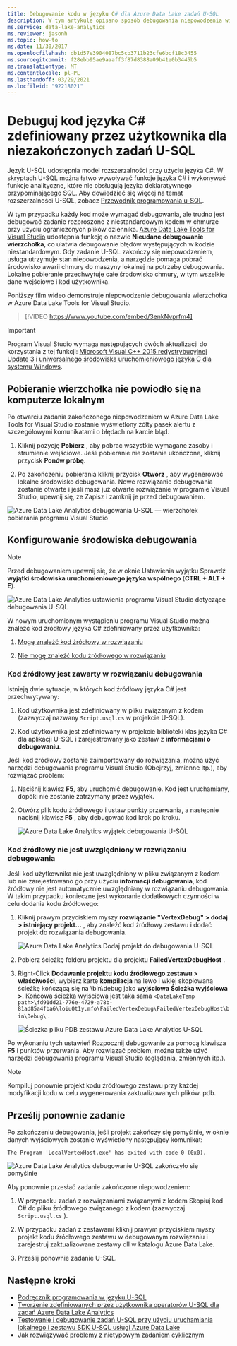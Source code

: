 ```yaml
---
title: Debugowanie kodu w języku C# dla Azure Data Lake zadań U-SQL
description: W tym artykule opisano sposób debugowania niepowodzenia wierzchołka U-SQL przy użyciu Azure Data Lake Tools for Visual Studio.
ms.service: data-lake-analytics
ms.reviewer: jasonh
ms.topic: how-to
ms.date: 11/30/2017
ms.openlocfilehash: db1d57e3904087bc5cb3711b23cfe6bcf18c3455
ms.sourcegitcommit: f28ebb95ae9aaaff3f87d8388a09b41e0b3445b5
ms.translationtype: MT
ms.contentlocale: pl-PL
ms.lasthandoff: 03/29/2021
ms.locfileid: "92218021"
---
```

# <a name="debug-user-defined-c-code-for-failed-u-sql-jobs"></a>Debuguj kod języka C# zdefiniowany przez użytkownika dla niezakończonych zadań U-SQL

Język U-SQL udostępnia model rozszerzalności przy użyciu języka C#. W skryptach U-SQL można łatwo wywoływać funkcje języka C# i wykonywać funkcje analityczne, które nie obsługują języka deklaratywnego przypominającego SQL. Aby dowiedzieć się więcej na temat rozszerzalności U-SQL, zobacz [Przewodnik programowania u-SQL](./data-lake-analytics-u-sql-programmability-guide.md#use-user-defined-functions-udf). 

W tym przypadku każdy kod może wymagać debugowania, ale trudno jest debugować zadanie rozproszone z niestandardowym kodem w chmurze przy użyciu ograniczonych plików dziennika. [Azure Data Lake Tools for Visual Studio](https://aka.ms/adltoolsvs) udostępnia funkcję o nazwie **Nieudane debugowanie wierzchołka**, co ułatwia debugowanie błędów występujących w kodzie niestandardowym. Gdy zadanie U-SQL zakończy się niepowodzeniem, usługa utrzymuje stan niepowodzenia, a narzędzie pomaga pobrać środowisko awarii chmury do maszyny lokalnej na potrzeby debugowania. Lokalne pobieranie przechwytuje całe środowisko chmury, w tym wszelkie dane wejściowe i kod użytkownika.

Poniższy film wideo demonstruje niepowodzenie debugowania wierzchołka w Azure Data Lake Tools for Visual Studio.

> [!VIDEO https://www.youtube.com/embed/3enkNvprfm4]
>

> [!IMPORTANT]
> Program Visual Studio wymaga następujących dwóch aktualizacji do korzystania z tej funkcji: [Microsoft Visual C++ 2015 redystrybucyjnej Update 3](https://www.microsoft.com/en-us/download/details.aspx?id=53840) i [uniwersalnego środowiska uruchomieniowego języka C dla systemu Windows](https://www.microsoft.com/download/details.aspx?id=50410).
>

## <a name="download-failed-vertex-to-local-machine"></a>Pobieranie wierzchołka nie powiodło się na komputerze lokalnym

Po otwarciu zadania zakończonego niepowodzeniem w Azure Data Lake Tools for Visual Studio zostanie wyświetlony żółty pasek alertu z szczegółowymi komunikatami o błędach na karcie błąd.

1. Kliknij pozycję **Pobierz** , aby pobrać wszystkie wymagane zasoby i strumienie wejściowe. Jeśli pobieranie nie zostanie ukończone, kliknij przycisk **Ponów próbę**.

2. Po zakończeniu pobierania kliknij przycisk **Otwórz** , aby wygenerować lokalne środowisko debugowania. Nowe rozwiązanie debugowania zostanie otwarte i jeśli masz już otwarte rozwiązanie w programie Visual Studio, upewnij się, że Zapisz i zamknij je przed debugowaniem.

![Azure Data Lake Analytics debugowania U-SQL — wierzchołek pobierania programu Visual Studio](./media/data-lake-analytics-debug-u-sql-jobs/data-lake-analytics-download-vertex.png)

## <a name="configure-the-debugging-environment"></a>Konfigurowanie środowiska debugowania

> [!NOTE]
> Przed debugowaniem upewnij się, że w oknie Ustawienia wyjątku Sprawdź **wyjątki środowiska uruchomieniowego języka wspólnego** (**CTRL + ALT + E**).

![Azure Data Lake Analytics ustawienia programu Visual Studio dotyczące debugowania U-SQL](./media/data-lake-analytics-debug-u-sql-jobs/data-lake-analytics-clr-exception-setting.png)

W nowym uruchomionym wystąpieniu programu Visual Studio można znaleźć kod źródłowy języka C# zdefiniowany przez użytkownika:

1. [Mogę znaleźć kod źródłowy w rozwiązaniu](#source-code-is-included-in-debugging-solution)

2. [Nie mogę znaleźć kodu źródłowego w rozwiązaniu](#source-code-is-not-included-in-debugging-solution)

### <a name="source-code-is-included-in-debugging-solution"></a>Kod źródłowy jest zawarty w rozwiązaniu debugowania

Istnieją dwie sytuacje, w których kod źródłowy języka C# jest przechwytywany:

1. Kod użytkownika jest zdefiniowany w pliku związanym z kodem (zazwyczaj nazwany `Script.usql.cs` w projekcie U-SQL).

2. Kod użytkownika jest zdefiniowany w projekcie biblioteki klas języka C# dla aplikacji U-SQL i zarejestrowany jako zestaw z **informacjami o debugowaniu**.

Jeśli kod źródłowy zostanie zaimportowany do rozwiązania, można użyć narzędzi debugowania programu Visual Studio (Obejrzyj, zmienne itp.), aby rozwiązać problem:

1. Naciśnij klawisz **F5**, aby uruchomić debugowanie. Kod jest uruchamiany, dopóki nie zostanie zatrzymany przez wyjątek.

2. Otwórz plik kodu źródłowego i ustaw punkty przerwania, a następnie naciśnij klawisz **F5** , aby debugować kod krok po kroku.

    ![Azure Data Lake Analytics wyjątek debugowania U-SQL](./media/data-lake-analytics-debug-u-sql-jobs/data-lake-analytics-debug-exception.png)

### <a name="source-code-is-not-included-in-debugging-solution"></a>Kod źródłowy nie jest uwzględniony w rozwiązaniu debugowania

Jeśli kod użytkownika nie jest uwzględniony w pliku związanym z kodem lub nie zarejestrowano go przy użyciu **informacji debugowania**, kod źródłowy nie jest automatycznie uwzględniany w rozwiązaniu debugowania. W takim przypadku konieczne jest wykonanie dodatkowych czynności w celu dodania kodu źródłowego:

1. Kliknij prawym przyciskiem myszy **rozwiązanie "VertexDebug" > dodaj > istniejący projekt...** , aby znaleźć kod źródłowy zestawu i dodać projekt do rozwiązania debugowania.

    ![Azure Data Lake Analytics Dodaj projekt do debugowania U-SQL](./media/data-lake-analytics-debug-u-sql-jobs/data-lake-analytics-add-project-to-debug-solution.png)

2. Pobierz ścieżkę folderu projektu dla projektu **FailedVertexDebugHost** . 

3. Right-Click **Dodawanie projektu kodu źródłowego zestawu > właściwości**, wybierz kartę **kompilacja** na lewo i wklej skopiowaną ścieżkę kończącą się na \bin\debug jako **wyjściowa Ścieżka wyjściowa >**. Końcowa ścieżka wyjściowa jest taka sama `<DataLakeTemp path>\fd91dd21-776e-4729-a78b-81ad85a4fba6\loiu0t1y.mfo\FailedVertexDebug\FailedVertexDebugHost\bin\Debug\` .

    ![Ścieżka pliku PDB zestawu Azure Data Lake Analytics U-SQL](./media/data-lake-analytics-debug-u-sql-jobs/data-lake-analytics-set-pdb-path.png)

Po wykonaniu tych ustawień Rozpocznij debugowanie za pomocą klawisza **F5** i punktów przerwania. Aby rozwiązać problem, można także użyć narzędzi debugowania programu Visual Studio (oglądania, zmiennych itp.).

> [!NOTE]
> Kompiluj ponownie projekt kodu źródłowego zestawu przy każdej modyfikacji kodu w celu wygenerowania zaktualizowanych plików. pdb.

## <a name="resubmit-the-job"></a>Prześlij ponownie zadanie

Po zakończeniu debugowania, jeśli projekt zakończy się pomyślnie, w oknie danych wyjściowych zostanie wyświetlony następujący komunikat:

`The Program 'LocalVertexHost.exe' has exited with code 0 (0x0).`

![Azure Data Lake Analytics debugowanie U-SQL zakończyło się pomyślnie](./media/data-lake-analytics-debug-u-sql-jobs/data-lake-analytics-debug-succeed.png)

Aby ponownie przesłać zadanie zakończone niepowodzeniem:

1. W przypadku zadań z rozwiązaniami związanymi z kodem Skopiuj kod C# do pliku źródłowego związanego z kodem (zazwyczaj `Script.usql.cs` ).

2. W przypadku zadań z zestawami kliknij prawym przyciskiem myszy projekt kodu źródłowego zestawu w debugowanym rozwiązaniu i zarejestruj zaktualizowane zestawy dll w katalogu Azure Data Lake.

3. Prześlij ponownie zadanie U-SQL.

## <a name="next-steps"></a>Następne kroki

- [Podręcznik programowania w języku U-SQL](data-lake-analytics-u-sql-programmability-guide.md)
- [Tworzenie zdefiniowanych przez użytkownika operatorów U-SQL dla zadań Azure Data Lake Analytics](data-lake-analytics-u-sql-develop-user-defined-operators.md)
- [Testowanie i debugowanie zadań U-SQL przy użyciu uruchamiania lokalnego i zestawu SDK U-SQL usługi Azure Data Lake](data-lake-analytics-data-lake-tools-local-run.md)
- [Jak rozwiązywać problemy z nietypowym zadaniem cyklicznym](data-lake-analytics-data-lake-tools-debug-recurring-job.md)